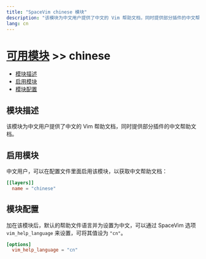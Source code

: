 ```yaml
---
title: "SpaceVim chinese 模块"
description: "该模块为中文用户提供了中文的 Vim 帮助文档，同时提供部分插件的中文帮助文档。"
lang: cn
---
```


# [可用模块](../) >> chinese

<!-- vim-markdown-toc GFM -->

- [模块描述](#模块描述)
- [启用模块](#启用模块)
- [模块配置](#模块配置)

<!-- vim-markdown-toc -->

## 模块描述

该模块为中文用户提供了中文的 Vim 帮助文档，同时提供部分插件的中文帮助文档。

## 启用模块

中文用户，可以在配置文件里面启用该模块，以获取中文帮助文档：

```toml
[[layers]]
  name = "chinese"
```

## 模块配置

加在该模块后，默认的帮助文件语言并为设置为中文，可以通过 SpaceVim 选项
`vim_help_language` 来设置，可将其值设为 `"cn"`。

```toml
[options]
  vim_help_language = "cn"
```
